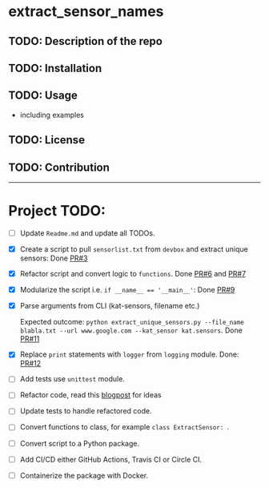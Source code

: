 # extract_sensor_names

## TODO: Description of the repo

## TODO: Installation

## TODO: Usage
- including examples

## TODO: License

## TODO: Contribution

----------
# Project TODO:

- [ ] Update `Readme.md` and update all TODOs.
- [x] Create a script to pull `sensorlist.txt` from `devbox` and extract unique sensors: Done [PR#3](https://github.com/mamkhari/extract_sensor_names/pull/3)
- [x] Refactor script and convert logic to `functions`. Done [PR#6](https://github.com/mamkhari/extract_sensor_names/pull/6/files) and [PR#7](https://github.com/mamkhari/extract_sensor_names/pull/7/files)
- [x] Modularize the script i.e. `if __name__ == '__main__'`: Done [PR#9](https://github.com/mamkhari/extract_sensor_names/pull/9/files)
- [x] Parse arguments from CLI (kat-sensors, filename etc.)

  Expected outcome: `python extract_unique_sensors.py --file_name blabla.txt --url www.google.com --kat_sensor kat.sensors`. Done [PR#11](https://github.com/mamkhari/extract_sensor_names/pull/11)
- [x] Replace `print` statements with `logger` from `logging` module. Done: [PR#12](https://github.com/mamkhari/extract_sensor_names/pull/12)
- [ ] Add tests use `unittest` module.
- [ ] Refactor code, read this [blogpost](https://dev.to/renegadecoder94/8-coolest-python-programming-language-features-58i9) for ideas
- [ ] Update tests to handle refactored code.
- [ ] Convert functions to class, for example `class ExtractSensor: `.
- [ ] Convert script to a Python package.
- [ ] Add CI/CD either GitHub Actions, Travis CI or Circle CI.
- [ ] Containerize the package with Docker.
